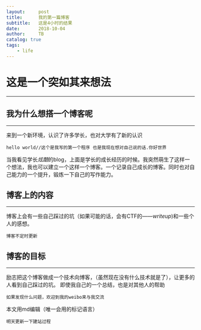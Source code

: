 ```yaml
---
layout:     post
title:      我的第一篇博客
subtitle:   这是4小时的结果
date:       2018-10-04
author:     TB
catalog: true
tags:
    - life
---
```


# 这是一个突如其来想法 
-------
## 我为什么想搭一个博客呢
----
来到一个新环境，认识了许多学长，也对大学有了新的认识
```
hello world//这个是我写的第一个程序 也是我现在想对自己说的话.你好世界
```
当我看见学长*炫酷*的blog，上面是学长的成长经历的时候。我突然萌生了这样一个想法，我也可以建立一个这样一个博客。一个记录自己成长的博客。同时也对自己能力的一个提升，锻炼一下自己的写作能力。
## 博客上的内容
----
博客上会有一些自己踩过的坑（如果可能的话，会有CTF的——_writeup_)和一些个人的感想。
```
博客不定时更新
```
## 博客的目标
-----
励志把这个博客做成一个技术向博客，（虽然现在没有什么技术就是了），让更多的人看到自己踩过的坑。
即使我自己的一个总结，也是对其他人的帮助
```
如果发现什么问题，欢迎到我的weibo来与我交流
```
  本文用md编辑（唯一会用的标记语言）
```
明天更新一下建站过程
```


	
